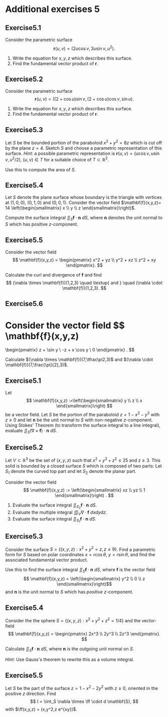 # Additional exercises 5

<!--@include: notation.md-->


## Exercise


Consider the parametric surface
$$\mathbf{r}(u,v) = (2u \cos v, 3u \sin v, u^2).$$
1. Write the equation for $x,y,z$ which describes this surface.
2. Find the fundamental vector product of $\mathbf{r}$.


## Exercise
Consider the parametric surface
$$\mathbf{r}(u,v) = ( (2+\cos u) \sin v, (2+\cos u) \cos v, \sin u).$$
1. Write the equation for $x,y,z$ which describes this surface.
2. Find the fundamental vector product of $\mathbf{r}$.


## Exercise
Let $S$ be the bounded portion of the paraboloid $x^2 + y^2 = 8z$ which is cut off by the plane $z=4$.
Sketch $S$ and choose a parametric representation of this surface.
_Hint_: a possible parametric representation is $\mathbf{r}(u,v)=(u \cos v, u \sin v, u^2/2)$, $(u,v) \in T$ for a suitable choice of $T \subset \mathbb{R}^2$.

Use this to compute the area of $S$.


## Exercise

Let $S$ denote the plane surface whose boundary is the triangle with vertices at $(1,0,0)$, $(0,1,0)$ and $(0,0,1)$.
Consider the vector field $\mathbf{f}(x,y,z)= 14 \left(\begin{smallmatrix}
	    x \\ y \\ z
	\end{smallmatrix}\right)$.

Compute the surface integral
$\iint_{S} \mathbf{f} \cdot \mathbf{n} \ dS$,
where $\mathbf{n}$ denotes the unit normal to $S$ which has positive $z$-component.


## Exercise

Consider the vector field
$$
    \mathbf{f}(x,y,z) =
    \begin{pmatrix}
	x^2 + yz \\ y^2 + xz \\ z^2 + xy
    \end{pmatrix}.
$$

Calculate the curl and divergence of $\mathbf{f}$ and find
$$
    (\nabla \times \mathbf{f})(1,2,3)
    \quad \textup{ and } \quad
    (\nabla \cdot \mathbf{f})(1,2,3).
$$

## Exercise
Consider the vector field
$$
\mathbf{f}(x,y,z)
=
\begin{pmatrix}
z + \sin y \\ -z + x \cos y \\ 0
\end{pmatrix}
.
$$


Calculate $(\nabla \times \mathbf{f})(7,\tfrac\pi2,3)$
and $(\nabla \cdot \mathbf{f})(7,\frac{\pi}{2},3)$.

## Exercise
Let 
$$
\mathbf{f}(x,y,z) :=\left(\begin{smallmatrix}
	    y \\ z \\ x
	\end{smallmatrix}\right)
$$
be a vector field.
Let $S$ be the portion of the paraboloid $z = 1 - x^2 - y^2$ with $z\geq 0$ and let $\mathbf{n}$ be the unit normal to $S$ with non-negative $z$-component.
Using Stokes' Theorem (to transform the surface integral to a line integral), evaluate
$\iint_{S} (\nabla \times \mathbf{f}) \cdot \mathbf{n} \ dS$.


## Exercise

Let $V\subset \mathbb{R}^3$ be the set of $(x,y,z)$ such that $x^2+y^2+z^2 \leq 25$ and $z\geq 3$.
This solid is bounded by a closed surface $S$ which is composed of two parts: Let $S_1$ denote the curved top part and let $S_2$ denote the planar part.

Consider the vector field 
$$ \mathbf{f}(x,y,z) :=  \left(\begin{smallmatrix}
	    xz \\ yz \\ 1
	\end{smallmatrix}\right)
.
$$

1. Evaluate the surface integral $\iint_{S_2}\mathbf{f}\cdot \mathbf{n} \ dS$.
2. Evaluate the multiple integral  $\iiint_{V} \nabla\cdot\mathbf{f} \ dxdydz$.
3. Evaluate the surface integral $\iint_{S_1} \mathbf{f}\cdot \mathbf{n} \ dS$.

## Exercise

Consider the surface $S = \left\{(x,y,z) : x^2 + y^2 =  z, z\leq 9\right\}$.
Find a parametric form for $S$ based on polar coordinates $x=r \cos \theta, \ y = r \sin \theta$, and find the associated fundamental vector product.

Use this to find the surface integral $\iint_S \mathbf{f} \cdot \mathbf{n} \ dS$, 
where $\mathbf{f}$ is the vector field 
$$  \mathbf{f}(x,y,z) =
    \left(\begin{smallmatrix}
	    y^2 \\
	    0 \\
	    z
	\end{smallmatrix}\right)$$
and $\mathbf{n}$ is the unit normal to $S$ which has *positive* $z$-component.

## Exercise

Consider the the sphere $S = \{(x,y,z):x^2+y^2+z^2=1/4\}$
and the vector-field
$$
    \mathbf{f}(x,y,z) =
    \begin{pmatrix}
	2x^3 \\
	2y^3 \\
	2z^3
    \end{pmatrix}.
$$

Calculate $\iint_{S} \mathbf{f} \cdot \mathbf{n} \ dS$, where $\mathbf{n}$ is the outgoing unit normal on $S$.

_Hint_: Use Gauss's theorem to rewrite this as a volume integral.

## Exercise

Let $S$ be the part of the surface $z = 1 - x^2 - 2y^2$ with $z \ge 0$, oriented in the positive $z$ direction.  Find
$$ I = \iint_S \nabla \times \ff \cdot d \mathbf{S}, $$
with $\ff(x,y,z) = (x,y^2,z  e^{xy})$.




<style scoped>
h1 {
    counter-reset: h2
}
h2:after {
    counter-increment: h2;
    content: "5." counter(h2)
}
</style>
